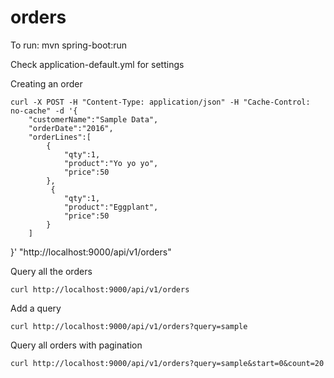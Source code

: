 # orders

To run: mvn spring-boot:run

Check application-default.yml for settings

Creating an order
    
    curl -X POST -H "Content-Type: application/json" -H "Cache-Control: no-cache" -d '{  
        "customerName":"Sample Data",
        "orderDate":"2016",
        "orderLines":[  
            {  
                "qty":1,
                "product":"Yo yo yo",
                "price":50
            },
             {  
                "qty":1,
                "product":"Eggplant",
                "price":50
            }
        ]
}' "http://localhost:9000/api/v1/orders"


Query all the orders

    curl http://localhost:9000/api/v1/orders

Add a query

    curl http://localhost:9000/api/v1/orders?query=sample

Query all orders with pagination 

    curl http://localhost:9000/api/v1/orders?query=sample&start=0&count=20

 

